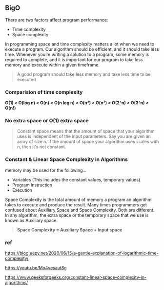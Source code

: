 ## BigO
There are two factors affect program performance: 
- Time complexity
- Space complexity

In programming space and time complexity matters a lot when we need to execute a program. Our algorithm should be efficient, and it should take less time. Whenever you’re writing a solution to a program, some memory is required to complete, and it is important for our program to take less memory and execute within a given timeframe. 

> A good program should take less memory and take less time to be executed


### Comparision of time complexity
**O(1) < O(log n) < O(n) < O(n log n) < O(n²) < O(n³) < O(2^n) < O(3^n) < O(n!)**

### No extra space or O(1) extra space
> Constant space means that the amount of space that your algorithm uses is independent of the input parameters. 
Say you are given an array of size n. If the amount of space your algorithm uses scales with n, then it's not constant. 

### Constant & Linear Space Complexity in Algorithms
memory may be used for the following…

- Variables (This includes the constant values, temporary values)
- Program Instruction
- Execution

Space Complexity is the total amount of memory a program an algorithm takes to execute and produce the result. Many times programmers get confused about Auxiliary Space and Space Complexity. Both are different. In any algorithm, the extra space or the temporary space that we use is known as Auxiliary space. 

> **Space Complexity = Auxiliary Space + Input space**



### ref
https://blog.eepy.net/2020/06/15/a-gentle-explanation-of-logarithmic-time-complexity/

https://youtu.be/Mo4vesaut8g

https://www.geeksforgeeks.org/constant-linear-space-complexity-in-algorithms/
